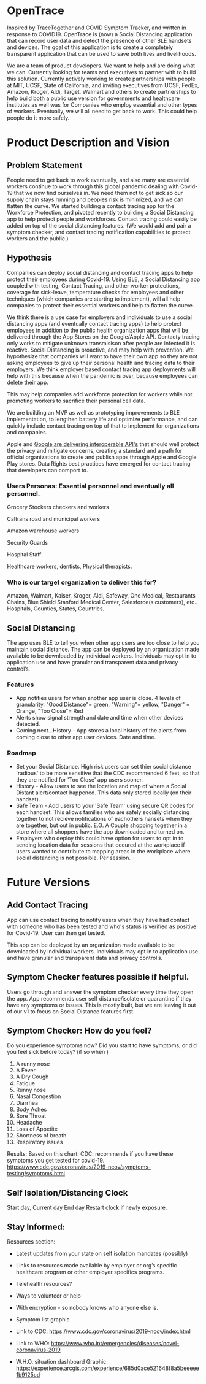 # OpenTrace
Inspired by TraceTogether and COVID Symptom Tracker, and written in response to COVID19.  OpenTrace is (now) a Social Distancing application that can record user data and detect the presence of other BLE handsets and devices.  The goal of this application is to create a completely transparent application that can be used to save both lives and livelihoods.


We are a team of product developers. We want to help and are doing what we can. 
Currently looking for teams and executives to partner with to build this solution. Currently actively working to create partnerships with people at MIT, UCSF, State of California, and inviting executives from UCSF, FedEx, Amazon, Kroger, Aldi, Target, Walmart and others to create partnerships to help build both a public use version for governments and healthcare institutes as well was for Companies who employ essential and other types of workers. Eventually, we will all need to get back to work. This could help people do it more safely.

# Product Description and Vision
## Problem Statement
People need to get back to work eventually, and also many are essential workers continue to work through this global pandemic dealing with Covid-19 that we now find ourselves in. We need them not to get sick so our supply chain stays running and peoples risk is minimized, and we can flatten the curve. We started building a contact tracing app for the Workforce Protection, and pivoted recently to building a Social Distancing app to help protect people and workforces. Contact tracing could easily be added on top of the social distancing features. (We would add and pair a symptom checker, and contact tracing notification capabilities to protect workers and the public.)

## Hypothesis
Companies can deploy social distancing and contact tracing apps to help protect their employees during Covid-19. Using BLE, a Social Distancing app coupled with testing, Contact Tracing, and other worker protections, coverage for sick-leave, temperature checks for employees and other techniques (which companies are starting to implement), will all help companies to protect their essential workers and help to flatten the curve.

We think there is a use case for employers and individuals to use a social distancing apps (and eventually contact tracing apps) to help protect employees in addition to the public health organization apps that will be delivered through the App Stores on the Google/Apple API. 
Contacty tracing only works to mitigate unknown transmisison after people are infected it is reactive. 
Social Distancing is proactive, and may help with prevention. We hypothesize that companies will want to have their own app so they are not asking employees to give up their personal health and tracing data to their employers. We think employer based contact tracing app deployments will help with this because when the pandemic is over, because employees can delete their app.

This may help companies add workforce protection for workers while not promoting workers to sacrifice their personal cell data.

We are building an MVP as well as prototyping improvements to BLE implementation, to lengthen battery life and optimize performance, and can quickly include contact tracing on top of that to implement for organizations and companies.

Apple and [Google are delivering interoperable API's](https://blog.google/inside-google/company-announcements/apple-and-google-partner-covid-19-contact-tracing-technology) that should well protect the privacy and mitigate concerns, creating a standard and a path for official organizations to create and publish apps through Apple and Google Play stores. Data Rights best practices have emerged for contact tracing that developers can comport to.


### Users Personas: Essential personnel and eventually all personnel.
Grocery Stockers checkers and workers

Caltrans road and municipal workers

Amazon warehouse workers

Security Guards

Hospital Staff

Healthcare workers, dentists, Physical therapists.


### Who is our target organization to deliver this for?
Amazon, Walmart, Kaiser, Kroger, Aldi, Safeway, One Medical, Restaurants Chains, Blue Shield Stanford Medical Center, Salesforce(s customers), etc.. Hospitals, Counties, States, Countries.

## Social Distancing
The app uses BLE to tell you when other app users are too close to help you maintain social distance.
The app can be deployed by an organization made available to be downloaded by individual workers. Individuals may opt in to application use and have granular and transparent data and privacy control’s.

### Features
* App notifies users for when another app user is close. 4 levels of granularity. "Good Distance"= green, "Warning"= yellow, "Danger" = Orange, "Too Close"= Red
* Alerts show signal strength and date and time when other devices detected.
* Coming next...History - App stores a local history of the alerts from coming close to other app user devices. Date and time.

### Roadmap
* Set your Social Distance. High risk users can set thier social distance 'radious' to be more sensitive that the CDC recommended 6 feet, so that they are notified for 'Too Close' app users sooner.
* History - Allow users to see the location and map of where a Social Distant alert/contact happened. This data only stored locally (on their handset). 
* Safe Team - Add users to your 'Safe Team' using secure QR codes for each handset. This allows families who are safely socially distancing together to not recieve notifications of eachothers hansets when they are together, but out in public. E.G. A Couple shopping together in a store where all shoppers have the app downloaded and turned on.
* Employers who deploy this could have option for users to opt in to sending location data for sessions that occured at the workplace if users wanted to contribute to mapping areas in the workplace where social distancing is not possible. Per session.


# Future Versions 
## Add Contact Tracing
App can use contact tracing to notify users when they have had contact with someone who has been tested and who's status is verified as positive for Covid-19. User can then get tested.

This app can be deployed by an organization made available to be downloaded by individual workers. Individuals may opt in to application use and have granular and transparent data and privacy control’s.

## Symptom Checker features possible if helpful.
Users go through and answer the symptom checker every time they open the app.
App recommends user self distance/isolate or quarantine if they have any symptoms or issues.
This is mostly built, but we are leaving it out of our v1 to focus on Social Distance features first.

## Symptom Checker: How do you feel?
Do you experience symptoms now? Did you start to have symptoms, or did you feel sick before today? (if so when <date picker>)

1. A runny nose
2. A Fever
3. A Dry Cough
4. Fatigue
5. Runny nose 
6. Nasal Congestion
7. Diarrhea
8. Body Aches
9. Sore Throat
10. Headache
11. Loss of Appetite
12. Shortness of breath
13. Respiratory issues

Results: Based on this chart:
CDC: recommends if you have these symptoms you get tested for covid-19.
https://www.cdc.gov/coronavirus/2019-ncov/symptoms-testing/symptoms.html 


## Self Isolation/Distancing  Clock
Start day,
Current day
End day
Restart clock if newly exposure.


## Stay Informed:
Resources section:

* Latest updates from your state on self isolation mandates (possibly)

* Links to resources made available by employer or org’s specific healthcare program or other employer specifics programs.

* Telehealth resources?

* Ways to volunteer or help

* With encryption - so nobody knows who anyone else is.

* Symptom list graphic

* Link to CDC: https://www.cdc.gov/coronavirus/2019-ncov/index.html 

* Link to WHO: https://www.who.int/emergencies/diseases/novel-coronavirus-2019 

* W.H.O. situation dashboard Graphic: https://experience.arcgis.com/experience/685d0ace521648f8a5beeeee1b9125cd
